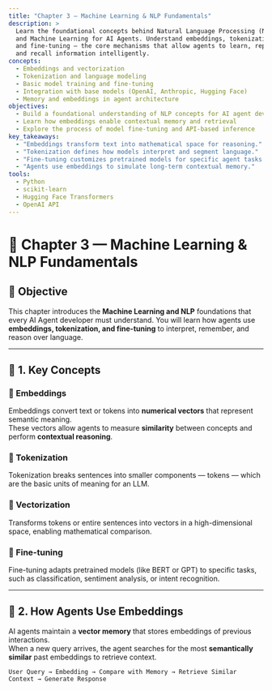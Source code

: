 ```yaml
---
title: "Chapter 3 — Machine Learning & NLP Fundamentals"
description: >
  Learn the foundational concepts behind Natural Language Processing (NLP)
  and Machine Learning for AI Agents. Understand embeddings, tokenization,
  and fine-tuning — the core mechanisms that allow agents to learn, represent,
  and recall information intelligently.
concepts:
  - Embeddings and vectorization
  - Tokenization and language modeling
  - Basic model training and fine-tuning
  - Integration with base models (OpenAI, Anthropic, Hugging Face)
  - Memory and embeddings in agent architecture
objectives:
  - Build a foundational understanding of NLP concepts for AI agent development
  - Learn how embeddings enable contextual memory and retrieval
  - Explore the process of model fine-tuning and API-based inference
key_takeaways:
  - "Embeddings transform text into mathematical space for reasoning."
  - "Tokenization defines how models interpret and segment language."
  - "Fine-tuning customizes pretrained models for specific agent tasks."
  - "Agents use embeddings to simulate long-term contextual memory."
tools:
  - Python
  - scikit-learn
  - Hugging Face Transformers
  - OpenAI API
---
```


# 🤖 Chapter 3 — Machine Learning & NLP Fundamentals

## 🎯 Objective

This chapter introduces the **Machine Learning and NLP** foundations that every AI Agent developer must understand.
You will learn how agents use **embeddings, tokenization, and fine-tuning** to interpret, remember, and reason over language.

---

## 🧠 1. Key Concepts

### 🧩 Embeddings
Embeddings convert text or tokens into **numerical vectors** that represent semantic meaning.  
These vectors allow agents to measure **similarity** between concepts and perform **contextual reasoning**.

### 🔡 Tokenization
Tokenization breaks sentences into smaller components — tokens — which are the basic units of meaning for an LLM.

### 🧮 Vectorization
Transforms tokens or entire sentences into vectors in a high-dimensional space, enabling mathematical comparison.

### 🧰 Fine-tuning
Fine-tuning adapts pretrained models (like BERT or GPT) to specific tasks, such as classification, sentiment analysis, or intent recognition.

---

## 🧩 2. How Agents Use Embeddings

AI agents maintain a **vector memory** that stores embeddings of previous interactions.  
When a new query arrives, the agent searches for the most **semantically similar** past embeddings to retrieve context.

```text
User Query → Embedding → Compare with Memory → Retrieve Similar Context → Generate Response

